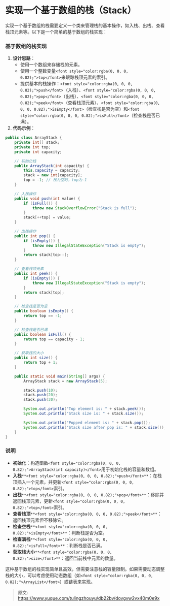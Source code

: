 # 实现一个基于数组的栈（Stack）

<font style="color:rgba(0, 0, 0, 0.82);">实现一个基于数组的栈需要定义一个类来管理栈的基本操作，如入栈、出栈、查看栈顶元素等。以下是一个简单的基于数组的栈实现：</font>

### <font style="color:rgba(0, 0, 0, 0.82);">基于数组的栈实现</font>
1. **<font style="color:rgba(0, 0, 0, 0.82);">设计思路</font>**<font style="color:rgba(0, 0, 0, 0.82);">：</font>
    - <font style="color:rgba(0, 0, 0, 0.82);">使用一个数组来存储栈的元素。</font>
    - <font style="color:rgba(0, 0, 0, 0.82);">使用一个整数变量</font>`<font style="color:rgba(0, 0, 0, 0.82);">top</font>`<font style="color:rgba(0, 0, 0, 0.82);">来跟踪栈顶元素的索引。</font>
    - <font style="color:rgba(0, 0, 0, 0.82);">提供基本的栈操作：</font>`<font style="color:rgba(0, 0, 0, 0.82);">push</font>`<font style="color:rgba(0, 0, 0, 0.82);">（入栈）、</font>`<font style="color:rgba(0, 0, 0, 0.82);">pop</font>`<font style="color:rgba(0, 0, 0, 0.82);">（出栈）、</font>`<font style="color:rgba(0, 0, 0, 0.82);">peek</font>`<font style="color:rgba(0, 0, 0, 0.82);">（查看栈顶元素）、</font>`<font style="color:rgba(0, 0, 0, 0.82);">isEmpty</font>`<font style="color:rgba(0, 0, 0, 0.82);">（检查栈是否为空）和</font>`<font style="color:rgba(0, 0, 0, 0.82);">isFull</font>`<font style="color:rgba(0, 0, 0, 0.82);">（检查栈是否已满）。</font>
2. **<font style="color:rgba(0, 0, 0, 0.82);">代码示例</font>**<font style="color:rgba(0, 0, 0, 0.82);">：</font>

```java
public class ArrayStack {  
    private int[] stack;  
    private int top;  
    private int capacity;  

    // 初始化栈  
    public ArrayStack(int capacity) {  
        this.capacity = capacity;  
        stack = new int[capacity];  
        top = -1; // 栈为空时，top为-1  
    }  

    // 入栈操作  
    public void push(int value) {  
        if (isFull()) {  
            throw new StackOverflowError("Stack is full");  
        }  
        stack[++top] = value;  
    }  

    // 出栈操作  
    public int pop() {  
        if (isEmpty()) {  
            throw new IllegalStateException("Stack is empty");  
        }  
        return stack[top--];  
    }  

    // 查看栈顶元素  
    public int peek() {  
        if (isEmpty()) {  
            throw new IllegalStateException("Stack is empty");  
        }  
        return stack[top];  
    }  

    // 检查栈是否为空  
    public boolean isEmpty() {  
        return top == -1;  
    }  

    // 检查栈是否已满  
    public boolean isFull() {  
        return top == capacity - 1;  
    }  

    // 获取栈的大小  
    public int size() {  
        return top + 1;  
    }  

    public static void main(String[] args) {  
        ArrayStack stack = new ArrayStack(5);  

        stack.push(10);  
        stack.push(20);  
        stack.push(30);  

        System.out.println("Top element is: " + stack.peek());  
        System.out.println("Stack size is: " + stack.size());  

        System.out.println("Popped element is: " + stack.pop());  
        System.out.println("Stack size after pop is: " + stack.size());  
    }  
}
```

### <font style="color:rgba(0, 0, 0, 0.82);">说明</font>
+ **<font style="color:rgba(0, 0, 0, 0.82);">初始化</font>**<font style="color:rgba(0, 0, 0, 0.82);">：构造函数</font>`<font style="color:rgba(0, 0, 0, 0.82);">ArrayStack(int capacity)</font>`<font style="color:rgba(0, 0, 0, 0.82);">用于初始化栈的容量和数组。</font>
+ **<font style="color:rgba(0, 0, 0, 0.82);">入栈</font>**`**<font style="color:rgba(0, 0, 0, 0.82);">push</font>**`<font style="color:rgba(0, 0, 0, 0.82);">：在栈顶插入一个元素，并更新</font>`<font style="color:rgba(0, 0, 0, 0.82);">top</font>`<font style="color:rgba(0, 0, 0, 0.82);">索引。</font>
+ **<font style="color:rgba(0, 0, 0, 0.82);">出栈</font>**`**<font style="color:rgba(0, 0, 0, 0.82);">pop</font>**`<font style="color:rgba(0, 0, 0, 0.82);">：移除并返回栈顶元素，更新</font>`<font style="color:rgba(0, 0, 0, 0.82);">top</font>`<font style="color:rgba(0, 0, 0, 0.82);">索引。</font>
+ **<font style="color:rgba(0, 0, 0, 0.82);">查看栈顶</font>**`**<font style="color:rgba(0, 0, 0, 0.82);">peek</font>**`<font style="color:rgba(0, 0, 0, 0.82);">：返回栈顶元素但不移除它。</font>
+ **<font style="color:rgba(0, 0, 0, 0.82);">检查空栈</font>**`**<font style="color:rgba(0, 0, 0, 0.82);">isEmpty</font>**`<font style="color:rgba(0, 0, 0, 0.82);">：判断栈是否为空。</font>
+ **<font style="color:rgba(0, 0, 0, 0.82);">检查满栈</font>**`**<font style="color:rgba(0, 0, 0, 0.82);">isFull</font>**`<font style="color:rgba(0, 0, 0, 0.82);">：判断栈是否已满。</font>
+ **<font style="color:rgba(0, 0, 0, 0.82);">获取栈大小</font>**`**<font style="color:rgba(0, 0, 0, 0.82);">size</font>**`<font style="color:rgba(0, 0, 0, 0.82);">：返回当前栈中元素的数量。</font>

<font style="color:rgba(0, 0, 0, 0.82);">这种基于数组的栈实现简单且高效，但需要注意栈的容量限制。如果需要动态调整栈的大小，可以考虑使用动态数组（如</font>`<font style="color:rgba(0, 0, 0, 0.82);">ArrayList</font>`<font style="color:rgba(0, 0, 0, 0.82);">）或链表来实现。</font>



> 原文: <https://www.yuque.com/tulingzhouyu/db22bv/dovgvw2vx40m0e9x>